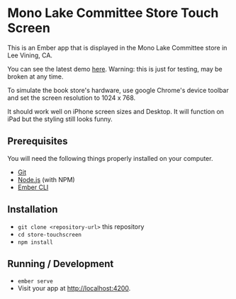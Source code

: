 # Mono Lake Committee Store Touch Screen

This is an Ember app that is displayed in the Mono Lake Committee store in Lee Vining, CA.

You can see the latest demo [here](http://mono-lake-changing-levels.herokuapp.com). Warning: this is just for testing, may be broken at any time. 

To simulate the book store's hardware, use google Chrome's device toolbar and set the screen resolution to 1024 x 768.

It should work well on iPhone screen sizes and Desktop. It will function on iPad but the styling still looks funny.

## Prerequisites

You will need the following things properly installed on your computer.

* [Git](https://git-scm.com/)
* [Node.js](https://nodejs.org/) (with NPM)
* [Ember CLI](https://ember-cli.com/)

## Installation

* `git clone <repository-url>` this repository
* `cd store-touchscreen`
* `npm install`

## Running / Development

* `ember serve`
* Visit your app at [http://localhost:4200](http://localhost:4200).
